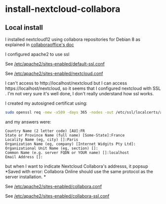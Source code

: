 # install-nextcloud-collabora

## Local install

I installed nextcloud12 using collabora repositories for Debian 8 as explained in [collaboraoffice's doc](https://www.collaboraoffice.com/code/#getting_set_up)

I configured apache2 to use ssl 

See [/etc/apache2/sites-enabled/default-ssl.conf](https://github.com/makayabou/install-nextcloud-collabora/blob/master/default-ssl.conf)

See [/etc/apache2/sites-enabled/nextcloud.conf](https://github.com/makayabou/install-nextcloud-collabora/blob/master/nextcloud.conf)


I can't access to http://localhost/nextcloud    but I can access https://localhost/nextcloud, so it seems that I configured nextcloud with SSL . I'm not very sure it's well done, I don't really understand how ssl works.

I created my autosigned certificat using: 
```bash
sudo openssl req -new -x509 -days 365 -nodes -out /etc/ssl/localcerts/apache.pem -keyout /etc/ssl/localcerts/apache.key
```

and my answers were:
```
Country Name (2 letter code) [AU]:FR
State or Province Name (full name) [Some-State]:France
Locality Name (eg, city) []:Paris
Organization Name (eg, company) [Internet Widgits Pty Ltd]:
Organizational Unit Name (eg, section) []:
Common Name (e.g. server FQDN or YOUR name) []:localhost
Email Address []:
```

but when I want to indicate Nextcloud Collabora's addresss, it popsup  *Saved with error: Collabora Online should use the same protocol as the server installation. *

See [/etc/apache2/sites-enabled/collabora.conf](https://github.com/makayabou/install-nextcloud-collabora/blob/master/collabora.conf)

See [/etc/apache2/sites-enabled/collabora-ssl.conf](https://github.com/makayabou/install-nextcloud-collabora/blob/master/collabora-ssl.conf)
